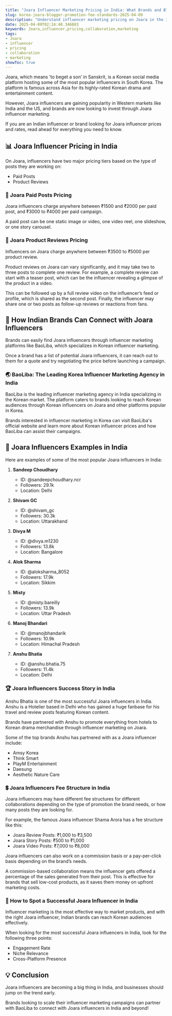 ```yaml
---
title: "Joara Influencer Marketing Pricing in India: What Brands and Bloggers Must Know"
slug: korea-joara-blogger-promotion-fee-standards-2025-04-09
description: "Understand influencer marketing pricing on Joara in the Indian market. Get the rates from popular Joara Influencers or Bloggers in India."
date: 2025-04-09T02:24:40.346883
keywords: Joara,influencer,pricing,collaboration,marketing
tags:
- Joara
- influencer
- pricing
- collaboration
- marketing
showToc: true
---
```


Joara, which means 'to beget a son’ in Sanskrit, is a Korean social media platform hosting some of the most popular influencers in South Korea. The platform is famous across Asia for its highly-rated Korean drama and entertainment content.

However, Joara influencers are gaining popularity in Western markets like India and the US, and brands are now looking to invest through Joara influencer marketing.

If you are an Indian influencer or brand looking for Joara influencer prices and rates, read ahead for everything you need to know. 

## 📊 Joara Influencer Pricing in India

On Joara, influencers have two major pricing tiers based on the type of posts they are working on:
- Paid Posts 
- Product Reviews

### 💸 Joara Paid Posts Pricing

Joara influencers charge anywhere between ₹1500 and ₹2000 per paid post, and ₹3000 to ₹4000 per paid campaign.

A paid post can be one static image or video, one video reel, one slideshow, or one story carousel.

### 🌟 Joara Product Reviews Pricing

Influencers on Joara charge anywhere between ₹3500 to ₹5000 per product review. 

Product reviews on Joara can vary significantly, and it may take two to three posts to complete one review. For example, a complete review can start with a teaser post, which can be the influencer revealing a glimpse of the product in a video.

This can be followed up by a full review video on the influencer’s feed or profile, which is shared as the second post. Finally, the influencer may share one or two posts as follow-up reviews or reactions from fans.

## 📢 How Indian Brands Can Connect with Joara Influencers 

Brands can easily find Joara influencers through influencer marketing platforms like BaoLiba, which specializes in Korean influencer marketing.

Once a brand has a list of potential Joara influencers, it can reach out to them for a quote and try negotiating the price before launching a campaign.

### 🌏 BaoLiba: The Leading Korea Influencer Marketing Agency in India 

BaoLiba is the leading influencer marketing agency in India specializing in the Korean market. The platform caters to brands looking to reach Korean audiences through Korean influencers on Joara and other platforms popular in Korea.

Brands interested in influencer marketing in Korea can visit BaoLiba's official website and learn more about Korean influencer prices and how BaoLiba can assist their campaigns.

## 🌟 Joara Influencers Examples in India 

Here are examples of some of the most popular Joara influencers in India: 

1. **Sandeep Choudhary** 
   - ID: @sandeepchoudhary.ncr 
   - Followers: 29.1k 
   - Location: Delhi 

2. **Shivam GC** 
   - ID: @shivam_gc 
   - Followers: 30.3k  
   - Location: Uttarakhand 

3. **Divya M** 
   - ID: @divya.m1230 
   - Followers: 13.8k  
   - Location: Bangalore 

4. **Alok Sharma** 
   - ID: @aloksharma_8052 
   - Followers: 17.9k 
   - Location: Sikkim 

5. **Misty**  
   - ID: @misty.bareilly 
   - Followers: 13.9k 
   - Location: Uttar Pradesh 

6. **Manoj Bhandari** 
   - ID: @manojbhandarik 
   - Followers: 10.9k 
   - Location: Himachal Pradesh 

7. **Anshu Bhatia** 
   - ID: @anshu.bhatia.75 
   - Followers: 11.4k 
   - Location: Delhi 

### 🏆 Joara Influencers Success Story in India 

Anshu Bhatia is one of the most successful Joara influencers in India. Anshu is a Hotelier based in Delhi who has gained a huge fanbase for his travel and review posts featuring Korean content. 

Brands have partnered with Anshu to promote everything from hotels to Korean drama merchandise through influencer marketing on Joara.

Some of the top brands Anshu has partnered with as a Joara influencer include:
- Amsy Korea
- Think Smart
- PlayM Entertainment
- Daesung 
- Aesthetic Nature Care   

### 💲 Joara Influencers Fee Structure in India 

Joara influencers may have different fee structures for different collaborations depending on the type of promotion the brand needs, or how many posts they are looking for.

For example, the famous Joara influencer Shama Arora has a fee structure like this:

- Joara Review Posts: ₹1,000 to ₹3,500 
- Joara Story Posts: ₹500 to ₹1,000 
- Joara Video Posts: ₹7,000 to ₹8,000

Joara influencers can also work on a commission basis or a pay-per-click basis depending on the brand’s needs.

A commission-based collaboration means the influencer gets offered a percentage of the sales generated from their post. This is effective for brands that sell low-cost products, as it saves them money on upfront marketing costs.

### 🎯 How to Spot a Successful Joara Influencer in India 

Influencer marketing is the most effective way to market products, and with the right Joara influencer, Indian brands can reach Korean audiences effectively. 

When looking for the most successful Joara influencers in India, look for the following three points:
- Engagement Rate                 
- Niche Relevance 
- Cross-Platform Presence 

## 💡 Conclusion 

Joara influencers are becoming a big thing in India, and businesses should jump on the trend early. 

Brands looking to scale their influencer marketing campaigns can partner with BaoLiba to connect with Joara influencers in India and beyond!
